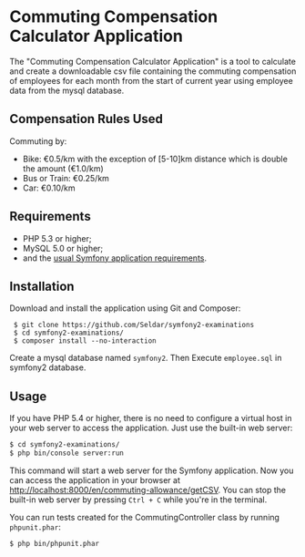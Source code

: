 Commuting Compensation Calculator Application
=============================================

The "Commuting Compensation Calculator Application" is a tool to calculate and create a downloadable csv file containing the commuting compensation of employees for each month from the start of current year using employee data from the mysql database.

Compensation Rules Used
-----------------------
Commuting by:
- Bike: €0.5/km with the exception of [5-10]km distance which is double the amount (€1.0/km) 
- Bus or Train: €0.25/km
- Car: €0.10/km

Requirements
------------

  * PHP 5.3 or higher;
  * MySQL 5.0 or higher;
  * and the [usual Symfony application requirements](http://symfony.com/doc/current/reference/requirements.html).

Installation
------------

Download and install the application using Git and Composer:

     $ git clone https://github.com/Seldar/symfony2-examinations
     $ cd symfony2-examinations/
     $ composer install --no-interaction

Create a mysql database named `symfony2`. Then Execute `employee.sql` in symfony2 database.

Usage
-----

If you have PHP 5.4 or higher, there is no need to configure a virtual host
in your web server to access the application. Just use the built-in web server:

```bash
$ cd symfony2-examinations/
$ php bin/console server:run
```

This command will start a web server for the Symfony application. Now you can
access the application in your browser at <http://localhost:8000/en/commuting-allowance/getCSV>. You can
stop the built-in web server by pressing `Ctrl + C` while you're in the
terminal.

You can run tests created for the CommutingController class by running `phpunit.phar`:

```bash
$ php bin/phpunit.phar
```
